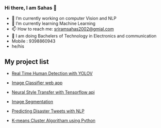 ### Hi there, I am Sahas 👋

- 🔭 I’m currently working on computer Vision and NLP
- 🌱 I’m currently learning Machine Learning 
- 📫 How to reach me: sriramsahas2002@gmial.com
- 🏫 I am doing Bachelers of Technology in Electronics and communication
- Mobile : 9398860943
- he/his 


## My project list

-  [Real Time Human Detection with YOLOV](https://github.com/SSahas/Real-Time-Human-detection)

- [Image Classifier web app](https://github.com/SSahas/Image-Recognition)

- [Neural Style Transfer with Tensorflow api](https://github.com/SSahas/Neural-style-Transfer-with-Tensorflow-api-) 

- [Image Segmentation](https://github.com/SSahas/Image_Segmentation)

- [Predicting Disaster Tweets with NLP](https://github.com/SSahas/Disaster-Tweets-using-NLP)

- [K-means Cluster Algoritham using Python](https://github.com/SSahas/exercism-problem)
